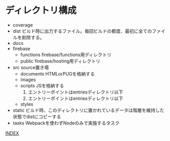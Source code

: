 # ディレクトリ構成

- coverage
- dist ビルド時に出力するファイル。毎回ビルドの都度、最初に全てのファイルを削除する。
- docs
- firebase
  - functions firebase/functions用ディレクトリ
  - public firebase/hosting用ディレクトリ
- src source置き場
  - documents HTMLorPUGを格納する
  - images
  - scripts JSを格納する
      1. エントリーポイントはentriesディレクトリ以下
      2. エントリーポイントはentriesディレクトリ以下
  - styles
- static ビルド時、このディレクトリに置かれているデータは階層を維持した状態でdistにコピーする
- tasks Webpackを使わずNodeのみで実施するタスク

[INDEX](./index.md)
